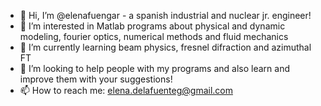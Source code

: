 - 👋 Hi, I’m @elenafuengar - a spanish industrial and nuclear jr. engineer!
- 👀 I’m interested in Matlab programs about physical and dynamic modeling, fourier optics, numerical methods and fluid mechanics
- 🌱 I’m currently learning beam physics, fresnel difraction and azimuthal FT
- 💞️ I’m looking to help people with my programs and also learn and improve them with your suggestions!
- 📫 How to reach me: elena.delafuenteg@gmail.com

<!---
elenafuengar/elenafuengar is a ✨ special ✨ repository because its `README.md` (this file) appears on your GitHub profile.
You can click the Preview link to take a look at your changes.
--->
